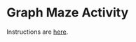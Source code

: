 # Graph Maze Activity

Instructions are [here](https://docs.google.com/document/d/1FrrKe5ohYzorNHu--sfm_pqyCxYLP--wFlgB1TADjTY/edit?usp=sharing).
